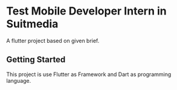 # Test Mobile Developer Intern in Suitmedia

A flutter project based on given brief.

## Getting Started

This project is use Flutter as Framework and Dart as programming language. 
